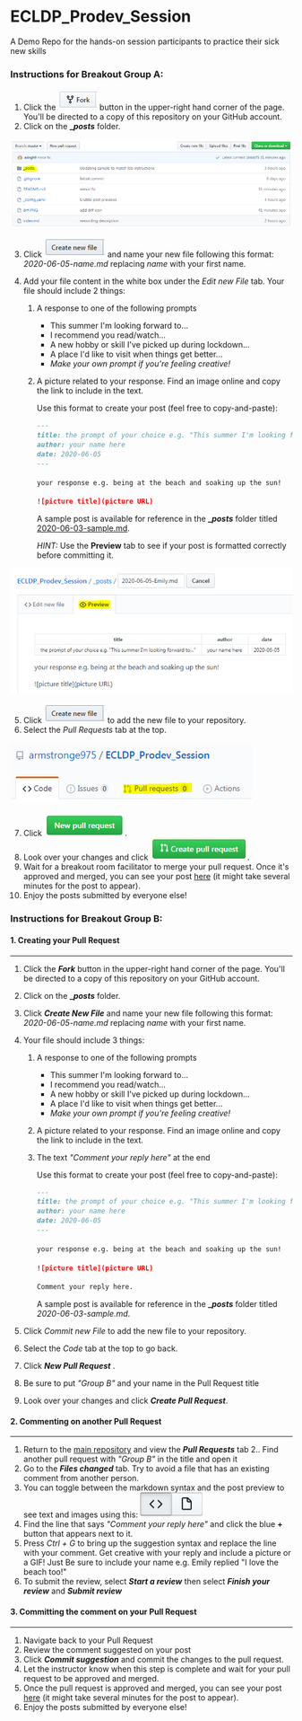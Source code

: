 # ECLDP_Prodev_Session
A Demo Repo for the hands-on session participants to practice their sick new skills

### Instructions for Breakout Group A:
1. Click the ![Fork](images/fork.png) button in the upper-right hand corner of the page. You'll be directed to a copy of this repository on your GitHub account.
2. Click on the **__posts_** folder.

![Posts](images/posts.png)

3. Click ![Create New File](images/create_new_file.png) and name your new file following this format: _2020-06-05-name.md_ replacing _name_ with your first name.
4. Add your file content in the white box under the _Edit new File_ tab. Your file should include 2 things:

   1. A response to one of the following prompts
      * This summer I'm looking forward to...
      * I recommend you read/watch...
      * A new hobby or skill I've picked up during lockdown...
      * A place I'd like to visit when things get better...
      * _Make your own prompt if you're feeling creative!_
   2. A picture related to your response. Find an image online and copy the link to include in the text.

      Use this format to create your post (feel free to copy-and-paste):
      ```markdown
      ---
      title: the prompt of your choice e.g. "This summer I'm looking forward to..."
      author: your name here
      date: 2020-06-05
      ---

      your response e.g. being at the beach and soaking up the sun!

      ![picture title](picture URL)
      ```

      A sample post is available for reference in the **__posts_** folder titled [2020-06-03-sample.md](https://github.com/armstronge975/ECLDP_Prodev_Session/blob/master/_posts/2020-06-03-sample.md).

      *HINT:* Use the **Preview** tab to see if your post is formatted correctly before committing it.

![Preview](images/Preview.png)

5. Click ![Commit new File](images/create_new_file.png) to add the new file to your repository.
6. Select the _Pull Requests_ tab at the top.

![tab](images/pull_request_tab.png)

7. Click ![New Pull Request](images/new_pull_request.PNG).
8. Look over your changes and click ![Create Pull Request](images/create_pull_request.PNG).
9. Wait for a breakout room facilitator to merge your pull request. Once it's approved and merged, you can see your post [here](https://armstronge975.github.io/ECLDP_Prodev_Session/) (it might take several minutes for the post to appear).
10. Enjoy the posts submitted by everyone else!

### Instructions for Breakout Group B:
#### 1. Creating your Pull Request
---
1. Click the **_Fork_** button in the upper-right hand corner of the page. You'll be directed to a copy of this repository on your GitHub account.
2. Click on the **__posts_** folder.
3. Click *__Create New File__* and name your new file following this format: _2020-06-05-name.md_ replacing _name_ with your first name.
4. Your file should include 3 things:

   1. A response to one of the following prompts
      * This summer I'm looking forward to...
      * I recommend you read/watch...
      * A new hobby or skill I've picked up during lockdown...
      * A place I'd like to visit when things get better...
      * _Make your own prompt if you're feeling creative!_
   2. A picture related to your response. Find an image online and copy the link to include in the text.
   3. The text _"Comment your reply here"_ at the end

      Use this format to create your post (feel free to copy-and-paste):
      ```markdown
      ---
      title: the prompt of your choice e.g. "This summer I'm looking forward to..."
      author: your name here
      date: 2020-06-05
      ---

      your response e.g. being at the beach and soaking up the sun!

      ![picture title](picture URL)
      
      Comment your reply here.
      ```

      A sample post is available for reference in the **__posts_** folder titled _2020-06-03-sample.md_.
    
5. Click _Commit new File_ to add the new file to your repository.
6. Select the _Code_ tab at the top to go back.
7. Click **_New Pull Request_** .
8. Be sure to put _"Group B"_ and your name in the Pull Request title
9. Look over your changes and click **_Create Pull Request_**.
#### 2. Commenting on another Pull Request
---
1. Return to the [main repository](https://github.com/armstronge975/ECLDP_Prodev_Session) and view the **_Pull Requests_** tab
2.. Find another pull request with _"Group B"_ in the title and open it
3. Go to the **_Files changed_** tab. Try to avoid a file that has an existing comment from another person.
4. You can toggle between the markdown syntax and the post preview to see text and images using this: ![diff](/diff.PNG) 
4. Find the line that says _"Comment your reply here"_ and click the blue **+** button that appears next to it.
5. Press _Ctrl + G_ to bring up the suggestion syntax and replace the line with your comment. Get creative with your reply and include a picture or a GIF! Just Be sure to include your name e.g. Emily replied "I love the beach too!"
6. To submit the review, select **_Start a review_** then select **_Finish your review_** and **_Submit review_**
#### 3. Committing the comment on your Pull Request
---
1. Navigate back to your Pull Request
2. Review the comment suggested on your post
3. Click **_Commit suggestion_** and commit the changes to the pull request.
4. Let the instructor know when this step is complete and wait for your pull request to be approved and merged.
5. Once the pull request is approved and merged, you can see your post [here](https://armstronge975.github.io/ECLDP_Prodev_Session/) (it might take several minutes for the post to appear).
6. Enjoy the posts submitted by everyone else!
